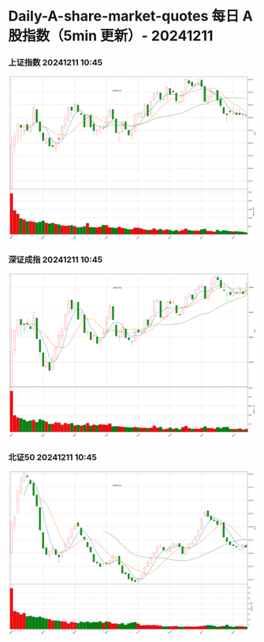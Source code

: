 
# Daily-A-share-market-quotes 每日 A 股指数（5min 更新）- 20241211

### 上证指数 20241211 10:45
![](./fig/2024/12/20241211-sh000001.png)

### 深证成指 20241211 10:45
![](./fig/2024/12/20241211-sz399001.png)

### 北证50 20241211 10:45
![](./fig/2024/12/20241211-bj899050.png)
